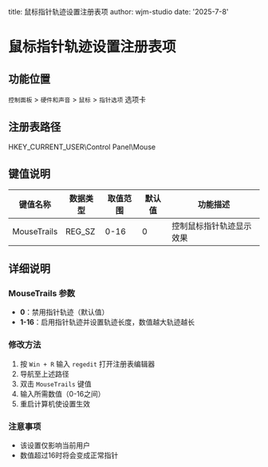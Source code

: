 title: 鼠标指针轨迹设置注册表项
author: wjm-studio
date: '2025-7-8'

# 鼠标指针轨迹设置注册表项

## 功能位置
`控制面板` > `硬件和声音` > `鼠标` > `指针选项` 选项卡

## 注册表路径
HKEY_CURRENT_USER\Control Panel\Mouse

## 键值说明
| 键值名称     | 数据类型 | 取值范围 | 默认值 | 功能描述                 |
|--------------|----------|----------|--------|--------------------------|
| MouseTrails  | REG_SZ   | 0-16     | 0      | 控制鼠标指针轨迹显示效果 |

## 详细说明

### MouseTrails 参数
- ​**0**​：禁用指针轨迹（默认值）
- ​**1-16**​：启用指针轨迹并设置轨迹长度，数值越大轨迹越长

### 修改方法
1. 按 `Win + R` 输入 `regedit` 打开注册表编辑器
2. 导航至上述路径
3. 双击 `MouseTrails` 键值
4. 输入所需数值（0-16之间）
5. 重启计算机使设置生效

### 注意事项
- 该设置仅影响当前用户
- 数值超过16时将会变成正常指针

